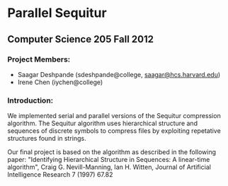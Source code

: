 # Parallel Sequitur #

## Computer Science 205 Fall 2012

### Project Members: ###
* Saagar Deshpande (sdeshpande@college, saagar@hcs.harvard.edu)
* Irene Chen (iychen@college)

### Introduction: ###

We implemented serial and parallel versions of the Sequitur compression algorithm. The Sequitur algorithm uses hierarchical structure and sequences of discrete symbols to compress files by exploiting repetative structures found in strings.

Our final project is based on the algorithm as described in the following paper: "Identifying Hierarchical Structure in Sequences: A linear-time algorithm", Craig G. Nevill-Manning, Ian H. Witten, Journal of Artificial Intelligence Research 7 (1997) 67.82

